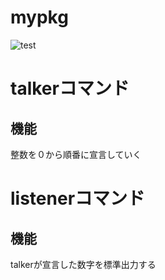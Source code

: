 # mypkg

![test](https://github.com/ahaya8810/mypkg/actions/workflows/test.yml/badge.svg)


# talkerコマンド

## 機能

整数を０から順番に宣言していく

# listenerコマンド

## 機能

talkerが宣言した数字を標準出力する


